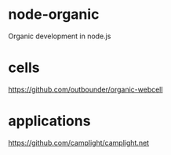 node-organic
============

Organic development in node.js

cells
=====
https://github.com/outbounder/organic-webcell

applications
============
https://github.com/camplight/camplight.net